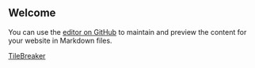 ## Welcome

You can use the [editor on GitHub](https://github.com/HansAmPfaall/HansAmPfaall.github.io/edit/master/index.md) to maintain and preview the content for your website in Markdown files.

[TileBreaker](https://hansampfaall.github.io/TileBreaker)

